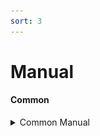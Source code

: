 ```yaml
---
sort: 3
---
```


# Manual

#### Common
<details>
<summary>Common Manual</summary>
<div markdown="1">

![image](/assets/images/Common.png)

#### 응용프로그램>사용자정의

<details>
<summary>응용프로그램 사용자정의 등록필터</summary>
<div markdown="1">


> *PLURA V5에서 수집하고 있는 응요프로그램 사용자정의 전체로그를 활용하여 사용자가 직접 원하는 시스템 필터를 만들 수 있습니다*


◆ 응용프로그램 사용자정의 필터 등록
![image](/assets/images/Common_02.png)

▣ 필터등록 DEMO : **[http://blog.plura.io/?p=14275](http://blog.plura.io/?p=14275)**

**▶ 필터 등록 방법**

1. PLURA V5 웹페이지 왼쪽 네비게이션 바 메뉴에 필터 > 등록을 클릭합니다.

![image](/assets/images//Common_03.png)

2. 등록필터 페이지(시스템, 응용프로그램, 웹, 네트워크)에서 등록 버튼을 클릭합니다.
![iamge](/assets/images/Common_%EB%93%B1%EB%A1%9D%EB%B2%84%ED%8A%BC.png)

3. 시스템 그룹을 선택합니다.

4. 태그를 선택합니다.
![image](/assets/images/Common_tag.png)

5. 필터명을 입력합니다.

6. 필터설명을 입력합니다.

7. 필터위험도(높음/중간/낮음)를 지정합니다.

8. 필터 동작시간(24시간/시간설정)을 설정합니다.
![iamge](/assets/images/Common_%ED%95%84%ED%84%B0%EB%8F%99%EC%9E%91%EC%8B%9C%EA%B0%84.png)
– 예를들어 퇴근시간 이후부터 출근시간까지에서 필터 동작을 확인하고 싶다면, “시간설정” 선택 후, 원하는 시간을 입력합니다.

9. 동작을 설정합니다.
– 하단의 있는 정보입력 영역의 추가 버튼을 클릭하면 데이터값을 입력하여 해당하는 값을 포함 또는 제외할 수 있습니다.

**※ 필터를 등록할 때는 과탐/오탐이 발생할 수 있으므로 담당자와 확인 후, 등록하는 것을 추천합니다.**

※ 응용프로그램 사용자 필터 등록 예시
![image](/assets/images/Common_ex.png)

---
By **PLURA**|3월 23rd, 2022|Categories: **Manual, Manual_Common**|의 댓글을 껐습니다.

---

</div>
</details>


![image](/assets/images/%EC%A0%84%EC%B2%B4%EB%A1%9C%EA%B7%B8_m.png)
#### 전체로그(응용프로그램>사용자정의)

<details>
<summary>전체로그(응용프로그램>사용자정의)</summary>
<div markdown="1">

>***경로를 지정하여 업로드 설정이 이뤄진 특정 응용프로그램에서 발생되는 사용자정의 로그가 전체 로그 페이지에 기록됩니다.***
>***전체 로그에 있는 데이터를 기반으로 필터 등록을 하며 실시간 탐지가 이루어집니다.***

</div>
</details>

</div>
</details>

